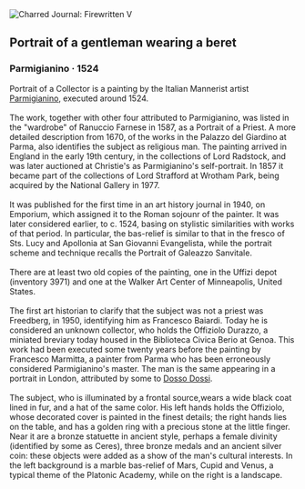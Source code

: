 <div class="artwork-of-the-day">
  <div class="container">
    <div class="img-wrapper">
      <img
        src="https://uploads5.wikiart.org/00142/images/parmigianino/portrait-of-a-gentleman-wearing-a-beret.jpg!Large.jpg"
        alt="Charred Journal: Firewritten V" />
    </div>
    <div class="artwork-detail">
      <div class="artwork-origin"> 
        <h2 class="artwork-name">Portrait of a gentleman wearing a beret</h2>
        <h3 class="artist">
          Parmigianino
                    ·  1524
        </h3>
      </div>
      <p class="description">
        <span class="artwork-description-text ng-binding" ng-bind-html="viewModel.ArtworkOfTheDay.Description | unsafe">Portrait of a Collector is a painting by the Italian Mannerist artist <a target="_blank" href="/en/parmigianino">Parmigianino</a>, executed around 1524.
<br>
<br>The work, together with other four attributed to Parmigianino, was listed in the "wardrobe" of Ranuccio Farnese in 1587, as a Portrait of a Priest. A more detailed description from 1670, of the works in the Palazzo del Giardino at Parma, also identifies the subject as religious man. The painting arrived in England in the early 19th century, in the collections of Lord Radstock, and was later auctioned at Christie's as Parmigianino's self-portrait. In 1857 it became part of the collections of Lord Strafford at Wrotham Park, being acquired by the National Gallery in 1977.
<br>
<br>It was published for the first time in an art history journal in 1940, on Emporium, which assigned it to the Roman sojounr of the painter. It was later considered earlier, to c. 1524, basing on stylistic similarities with works of that period. In particular, the bas-relief is similar to that in the fresco of Sts. Lucy and Apollonia at San Giovanni Evangelista, while the portrait scheme and technique recalls the Portrait of Galeazzo Sanvitale.
<br>
<br>There are at least two old copies of the painting, one in the Uffizi depot (inventory 3971) and one at the Walker Art Center of Minneapolis, United States.
<br>
<br>The first art historian to clarify that the subject was not a priest was Freedberg, in 1950, identifying him as Francesco Baiardi. Today he is considered an unknown collector, who holds the Offiziolo Durazzo, a miniated breviary today housed in the Biblioteca Civica Berio at Genoa. This work had been executed some twenty years before the painting by Francesco Marmitta, a painter from Parma who has been erroneously considered Parmigianino's master. The man is the same appearing in a portrait in London, attributed by some to <a target="_blank" href="/en/dosso-dossi">Dosso Dossi</a>.
<br>
<br>The subject, who is illuminated by a frontal source,wears a wide black coat lined in fur, and a hat of the same color. His left hands holds the Offiziolo, whose decorated cover is painted in the finest details; the right hands lies on the table, and has a golden ring with a precious stone at the little finger. Near it are a bronze statuette in ancient style, perhaps a female divinity (identified by some as Ceres), three bronze medals and an ancient silver coin: these objects were added as a show of the man's cultural interests. In the left background is a marble bas-relief of Mars, Cupid and Venus, a typical theme of the Platonic Academy, while on the right is a landscape.</span>
                        <div class="text-shadow-container" ng-show="showShadow" style=""></div>
      </p>
    </div>
  </div>

</div>

